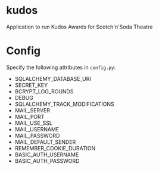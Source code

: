 # kudos
Application to run Kudos Awards for Scotch'n'Soda Theatre

# Config
Specify the following attributes in `config.py`:
* SQLALCHEMY_DATABASE_URI
* SECRET_KEY
* BCRYPT_LOG_ROUNDS
* DEBUG
* SQLALCHEMY_TRACK_MODIFICATIONS
* MAIL_SERVER
* MAIL_PORT
* MAIL_USE_SSL
* MAIL_USERNAME
* MAIL_PASSWORD
* MAIL_DEFAULT_SENDER
* REMEMBER_COOKIE_DURATION
* BASIC_AUTH_USERNAME
* BASIC_AUTH_PASSWORD
